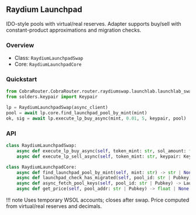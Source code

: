 ## Raydium Launchpad

IDO-style pools with virtual/real reserves. Adapter supports buy/sell with constant-product approximations and migration checks.

### Overview

- Class: `RaydiumLaunchpadSwap`
- Core: `RaydiumLaunchpadCore`

### Quickstart

```python
from CobraRouter.CobraRouter.router.raydiumswap.launchlab.launchlab_swap import RaydiumLaunchpadSwap
from solders.keypair import Keypair

lp = RaydiumLaunchpadSwap(async_client)
pool = await lp.core.find_launchpad_pool_by_mint(mint)
ok, sig = await lp.execute_lp_buy_async(mint, 0.01, 5, keypair, pool)
```

### API

```python
class RaydiumLaunchpadSwap:
    async def execute_lp_buy_async(self, token_mint: str, sol_amount: float, slippage_pct: float, keypair: Keypair, pool_id: str | Pubkey | None = None, fee_micro_lamports: int = 1_000_000, return_instructions: bool = False): ...
    async def execute_lp_sell_async(self, token_mint: str, keypair: Keypair, sell_pct: float = 100, slippage_pct: float = 5, pool_id: str | Pubkey | None = None, fee_micro_lamports: int = 1_000_000, return_instructions: bool = False): ...

class RaydiumLaunchpadCore:
    async def find_launchpad_pool_by_mint(self, mint: str) -> str | None: ...
    async def launchpad_check_has_migrated(self, pool_id: str | Pubkey) -> bool: ...
    async def async_fetch_pool_keys(self, pool_id: str | Pubkey) -> LaunchpadPoolKeys | None: ...
    async def get_price(self, pool_addr: str | Pubkey) -> float | None: ...
```

!!! note
    Uses temporary WSOL accounts; closes after swap.
    Price computed from virtual/real reserves and decimals.


